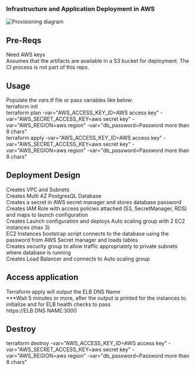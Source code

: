 ### Infrastructure and Application Deployment in AWS
![Provisioning diagram](https://eittestappbucket1.s3-ap-southeast-2.amazonaws.com/github-testapp.PNG)<br/>

## Pre-Reqs
Need AWS keys<br/>
Assumes that the artifacts are available in a S3 bucket for deployment. The CI process is not part of this repo.<br/>

## Usage
Populate the vars.tf file or pass variables like below:<br/>
terraform init<br/>
terraform plan -var="AWS_ACCESS_KEY_ID=AWS access key" -var="AWS_SECRET_ACCESS_KEY=aws secret key" -var="AWS_REGION=aws region" -var="db_password=Password more than 8 chars" <br/>
terraform apply -var="AWS_ACCESS_KEY_ID=AWS access key" -var="AWS_SECRET_ACCESS_KEY=aws secret key" -var="AWS_REGION=aws region" -var="db_password=Password more than 8 chars" <br/>

## Deployment Design
Creates VPC and Subnets<br/>
Creates Multi AZ PostgresQL Database<br/>
Creates a secret in AWS secret manager and stores database password<br/>
Creates IAM Role with access policies attached (S3, SecretManager, RDS) and maps to launch configuration<br/>
Creates Launch configuration and deploys Auto scaling group with 2 EC2 instances (max 3)<br/>
EC2 Instances bootstrap script connects to the database using the password from AWS Secret manager and loads tables <br/>
Creates security group to allow traffic appropriately to private subnets where database is running<br/>
Creates Load Balancer and connects to Auto scaling group<br/>

## Access application
Terraform apply will output the ELB DNS Name<br/>
***Wait 5 minutes or more, after the output is printed for the instances to initialize and for ELB health checks to pass<br/>
https://ELB DNS NAME:3000<br/>

## Destroy
terraform destroy -var="AWS_ACCESS_KEY_ID=AWS access key" -var="AWS_SECRET_ACCESS_KEY=aws secret key" -var="AWS_REGION=aws region"  -var="db_password=Password more than 8 chars" <br/>